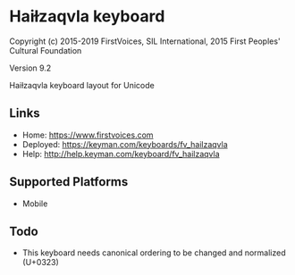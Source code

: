 Haiɫzaqvla keyboard
======================

Copyright (c) 2015-2019 FirstVoices, SIL International, 2015 First Peoples' Cultural Foundation

Version 9.2

Haiɫzaqvla keyboard layout for Unicode

Links
-----

 * Home:     <https://www.firstvoices.com>
 * Deployed: <https://keyman.com/keyboards/fv_hailzaqvla>
 * Help:     <http://help.keyman.com/keyboard/fv_hailzaqvla>
 
Supported Platforms
-------------------

 * Mobile

Todo
----

 * This keyboard needs canonical ordering to be changed and normalized (U+0323)
